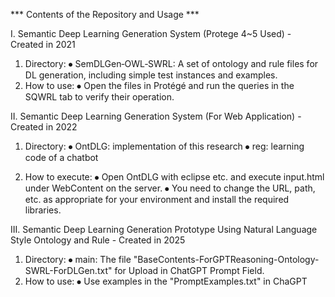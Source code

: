 *** Contents of the Repository and Usage ***

I.  Semantic Deep Learning Generation System (Protege 4~5 Used) - Created in 2021
1.	Directory:
⦁	SemDLGen‑OWL‑SWRL: A set of ontology and rule files for DL generation, including simple test instances and examples.
2.	How to use:
⦁	Open the files in Protégé and run the queries in the SQWRL tab to verify their operation.

II. Semantic Deep Learning Generation System (For Web Application) - Created in 2022
1.	Directory:
⦁	OntDLG: implementation of this research
⦁	reg: learning code of a chatbot

2.	How to execute:
⦁	Open OntDLG with eclipse etc. and execute input.html under WebContent on the server.
⦁	You need to change the URL, path, etc. as appropriate for your environment and install the required libraries.

III. Semantic Deep Learning Generation Prototype Using Natural Language Style Ontology and Rule - Created in 2025
1.	Directory:
⦁	main: The file "BaseContents-ForGPTReasoning-Ontology-SWRL-ForDLGen.txt" for Upload in ChatGPT Prompt Field.
2.	How to use:
⦁	Use examples in the "PromptExamples.txt" in ChaGPT
